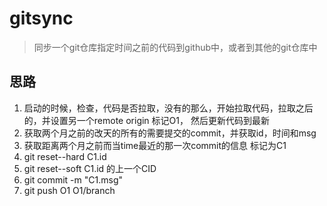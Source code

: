 # gitsync

> 同步一个git仓库指定时间之前的代码到github中，或者到其他的git仓库中


## 思路

1. 启动的时候，检查，代码是否拉取，没有的那么，开始拉取代码，拉取之后的，并设置另一个remote origin 标记O1， 然后更新代码到最新
2. 获取两个月之前的改天的所有的需要提交的commit，并获取id，时间和msg
3. 获取距离两个月之前而当time最近的那一次commit的信息 标记为C1
4. git reset--hard C1.id
5. git reset--soft C1.id 的上一个CID
6. git commit -m "C1.msg"
6. git push O1 O1/branch


